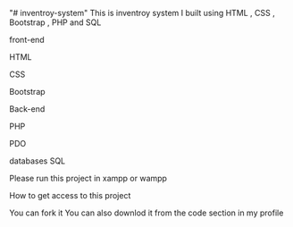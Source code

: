 "# inventroy-system"
This is inventroy system I built using HTML , CSS , Bootstrap , PHP and SQL

front-end

HTML

CSS 

Bootstrap 

Back-end

PHP 

PDO

databases 
SQL

Please run this project in xampp or wampp


How to get access to this project

You can fork it 
You can also downlod it from the code section in my profile


